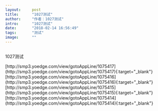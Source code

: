 ```yaml
---
layout:     post
title:      "1027测试"
author:     "作者：1027测试"
intro:      "1027测试"
date:       "2018-02-14 16:56:49"
tags:       "测试"
image:      ""
---
```

<div style="text-align: center">
<p><img src=""/></p>
</div>
<p class="post-meta">
<span>1027测试</span>
</p>
[http://smp3.yoedge.com/view/gotoAppLine/1075417](http://smp3.yoedge.com/view/gotoAppLine/1075417){:target="_blank"}
[http://smp3.yoedge.com/view/gotoAppLine/1075416](http://smp3.yoedge.com/view/gotoAppLine/1075416){:target="_blank"}
[http://smp3.yoedge.com/view/gotoAppLine/1075415](http://smp3.yoedge.com/view/gotoAppLine/1075415){:target="_blank"}
[http://smp3.yoedge.com/view/gotoAppLine/1075414](http://smp3.yoedge.com/view/gotoAppLine/1075414){:target="_blank"}


